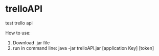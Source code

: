 # trelloAPI
test trello api

How to use:
1. Download .jar file
2. run in command line: java -jar trelloAPI.jar [application Key] [token]
